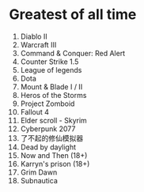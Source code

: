 # Greatest of all time  
1. Diablo II
2. Warcraft III
3. Command & Conquer: Red Alert
4. Counter Strike 1.5
5. League of legends
6. Dota
7. Mount & Blade I / II
8. Heros of the Storms
9. Project Zomboid
10. Fallout 4
11. Elder scroll - Skyrim
12. Cyberpunk 2077
13. 了不起的修仙模拟器
14. Dead by daylight
15. Now and Then (18+)
16. Karryn's prison (18+)
17. Grim Dawn
18. Subnautica
